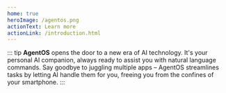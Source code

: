 ```yaml
---
home: true 
heroImage: /agentos.png 
actionText: Learn more
actionLink: /introduction.html
---
```


::: tip
**AgentOS** opens the door to a new era of AI technology. It's your personal AI companion, always ready to assist you with natural language commands. Say goodbye to juggling multiple apps – AgentOS streamlines tasks by letting AI handle them for you, freeing you from the confines of your smartphone.
:::